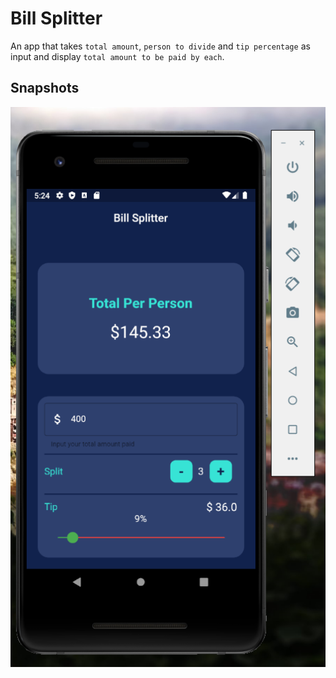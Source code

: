 # Bill Splitter

An app that takes `total amount`, `person to divide` and `tip percentage` as input and display `total amount to be paid by each`.

## Snapshots

![Sample 1](/images/1.png?raw=true "Snapshot 1")
